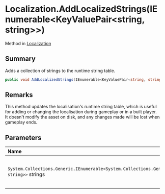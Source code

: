# Localization.AddLocalizedStrings(IEnumerable<KeyValuePair<string, string>>)

Method in [Localization](/docs/api/csharp/yarn.unity.localization.md)

## Summary


Adds a collection of strings to the runtime string table.


```csharp
public void AddLocalizedStrings(IEnumerable<KeyValuePair<string, string>> strings)
```

## Remarks


This method updates the localisation's runtime string table, which
is useful for adding or changing the localisation during gameplay or
in a built player. It doesn't modify the asset on disk, and any
changes made will be lost when gameplay ends.


## Parameters

|Name|Description|
|:---|:---|
|`System.Collections.Generic.IEnumerable<System.Collections.Generic.KeyValuePair<string, string>>` strings|The collection of keys and strings to add.|

